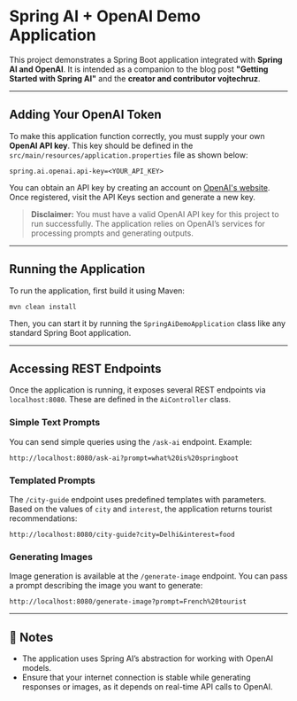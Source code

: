 # Spring AI + OpenAI Demo Application

This project demonstrates a Spring Boot application integrated with **Spring AI and OpenAI**. It is intended as a companion to the blog post **"Getting Started with Spring AI"** and the **creator and contributor vojtechruz**.

---

##  Adding Your OpenAI Token

To make this application function correctly, you must supply your own **OpenAI API key**. This key should be defined in the `src/main/resources/application.properties` file as shown below:

```
spring.ai.openai.api-key=<YOUR_API_KEY>
```

You can obtain an API key by creating an account on [OpenAI's website](https://platform.openai.com/). Once registered, visit the API Keys section and generate a new key.

>  **Disclaimer:** You must have a valid OpenAI API key for this project to run successfully. The application relies on OpenAI’s services for processing prompts and generating outputs.

---

##  Running the Application

To run the application, first build it using Maven:

```
mvn clean install
```

Then, you can start it by running the `SpringAiDemoApplication` class like any standard Spring Boot application.

---

##  Accessing REST Endpoints

Once the application is running, it exposes several REST endpoints via `localhost:8080`. These are defined in the `AiController` class.

###  Simple Text Prompts

You can send simple queries using the `/ask-ai` endpoint. Example:

```
http://localhost:8080/ask-ai?prompt=what%20is%20springboot
```

###  Templated Prompts

The `/city-guide` endpoint uses predefined templates with parameters. Based on the values of `city` and `interest`, the application returns tourist recommendations:

```
http://localhost:8080/city-guide?city=Delhi&interest=food
```

###  Generating Images

Image generation is available at the `/generate-image` endpoint. You can pass a prompt describing the image you want to generate:

```
http://localhost:8080/generate-image?prompt=French%20tourist
```

---

## 📌 Notes

- The application uses Spring AI’s abstraction for working with OpenAI models.
- Ensure that your internet connection is stable while generating responses or images, as it depends on real-time API calls to OpenAI.
